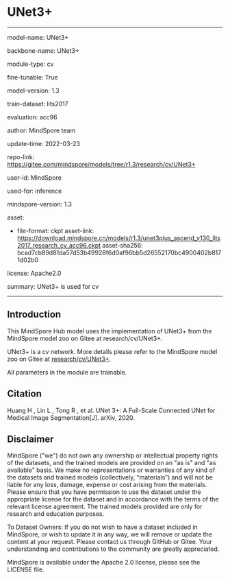 # UNet3+

---

model-name: UNet3+

backbone-name: UNet3+

module-type: cv

fine-tunable: True

model-version: 1.3

train-dataset: lits2017

evaluation: acc96

author: MindSpore team

update-time: 2022-03-23

repo-link: <https://gitee.com/mindspore/models/tree/r1.3/research/cv/UNet3+>

user-id: MindSpore

used-for: inference

mindspore-version: 1.3

asset:

-
    file-format: ckpt
    asset-link: <https://download.mindspore.cn/models/r1.3/unet3plus_ascend_v130_lits2017_research_cv_acc96.ckpt>
    asset-sha256: bcad7cb89d81da57d53b49928f6d0af96bb5d26552170bc4900402b8171d02b0

license: Apache2.0

summary: UNet3+ is used for cv

---

## Introduction

This MindSpore Hub model uses the implementation of UNet3+ from the MindSpore model zoo on Gitee at research/cv/UNet3+.

UNet3+ is a cv network. More details please refer to the MindSpore model zoo on Gitee at [research/cv/UNet3+](https://gitee.com/mindspore/models/blob/r1.3/research/cv/UNet3+/README_CN.md).

All parameters in the module are trainable.

## Citation

Huang H , Lin L , Tong R , et al. UNet 3+: A Full-Scale Connected UNet for Medical Image Segmentation[J]. arXiv, 2020.

## Disclaimer

MindSpore ("we") do not own any ownership or intellectual property rights of the datasets, and the trained models are provided on an "as is" and "as available" basis. We make no representations or warranties of any kind of the datasets and trained models (collectively, “materials”) and will not be liable for any loss, damage, expense or cost arising from the materials. Please ensure that you have permission to use the dataset under the appropriate license for the dataset and in accordance with the terms of the relevant license agreement. The trained models provided are only for research and education purposes.

To Dataset Owners: If you do not wish to have a dataset included in MindSpore, or wish to update it in any way, we will remove or update the content at your request. Please contact us through GitHub or Gitee. Your understanding and contributions to the community are greatly appreciated.

MindSpore is available under the Apache 2.0 license, please see the LICENSE file.
